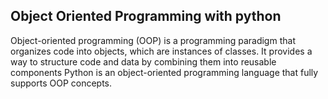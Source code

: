 ## Object Oriented Programming with python

Object-oriented programming (OOP) is a programming paradigm that organizes code into objects, which are instances of classes.
It provides a way to structure code and data by combining them into reusable components
Python is an object-oriented programming language that fully supports OOP concepts.
